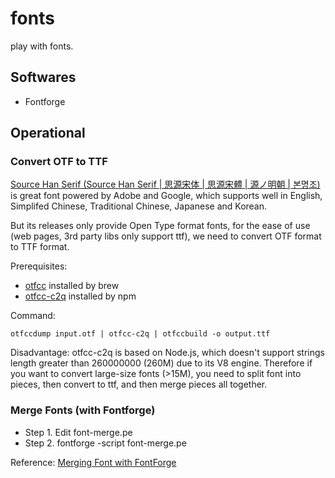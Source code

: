 # fonts

play with fonts.

## Softwares

- Fontforge


## Operational

### Convert OTF to TTF

[Source Han Serif (Source Han Serif | 思源宋体 | 思源宋體 | 源ノ明朝 | 본명조)](https://github.com/adobe-fonts/source-han-serif) is great font powered by Adobe and Google, which supports well in English, Simplifed Chinese, Traditional Chinese, Japanese and Korean.

But its releases only provide Open Type format fonts, for the ease of use (web pages, 3rd party libs only support ttf), we need to convert OTF format to TTF format.

Prerequisites:

- [otfcc](https://github.com/caryll/otfcc) installed by brew
- [otfcc-c2q](https://github.com/caryll/otfcc-cubic2quad) installed by npm

Command:

    otfccdump input.otf | otfcc-c2q | otfccbuild -o output.ttf

Disadvantage: otfcc-c2q is based on Node.js, which doesn't support strings length greater than 260000000 (260M) due to its V8 engine. Therefore if you want to convert large-size fonts (>15M), you need to split font into pieces, then convert to ttf, and then merge pieces all together.

### Merge Fonts (with Fontforge)

- Step 1. Edit font-merge.pe
- Step 2. fontforge -script font-merge.pe

Reference: [Merging Font with FontForge](http://7thgen.info/blog/2008/07/merging-font-with-fontforge/)
